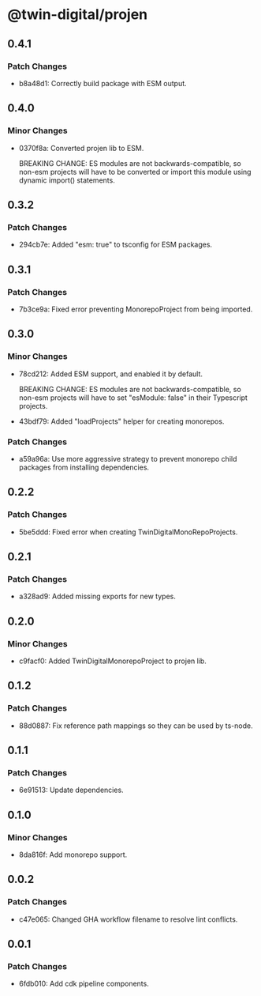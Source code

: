# @twin-digital/projen

## 0.4.1

### Patch Changes

- b8a48d1: Correctly build package with ESM output.

## 0.4.0

### Minor Changes

- 0370f8a: Converted projen lib to ESM.

  BREAKING CHANGE: ES modules are not backwards-compatible, so non-esm projects will have to be converted or import this module using dynamic import() statements.

## 0.3.2

### Patch Changes

- 294cb7e: Added "esm: true" to tsconfig for ESM packages.

## 0.3.1

### Patch Changes

- 7b3ce9a: Fixed error preventing MonorepoProject from being imported.

## 0.3.0

### Minor Changes

- 78cd212: Added ESM support, and enabled it by default.

  BREAKING CHANGE: ES modules are not backwards-compatible, so non-esm projects will have to set "esModule: false" in their Typescript projects.

- 43bdf79: Added "loadProjects" helper for creating monorepos.

### Patch Changes

- a59a96a: Use more aggressive strategy to prevent monorepo child packages from installing dependencies.

## 0.2.2

### Patch Changes

- 5be5ddd: Fixed error when creating TwinDigitalMonoRepoProjects.

## 0.2.1

### Patch Changes

- a328ad9: Added missing exports for new types.

## 0.2.0

### Minor Changes

- c9facf0: Added TwinDigitalMonorepoProject to projen lib.

## 0.1.2

### Patch Changes

- 88d0887: Fix reference path mappings so they can be used by ts-node.

## 0.1.1

### Patch Changes

- 6e91513: Update dependencies.

## 0.1.0

### Minor Changes

- 8da816f: Add monorepo support.

## 0.0.2

### Patch Changes

- c47e065: Changed GHA workflow filename to resolve lint conflicts.

## 0.0.1

### Patch Changes

- 6fdb010: Add cdk pipeline components.
